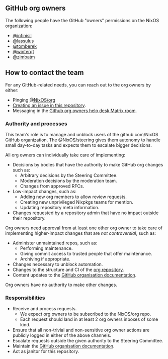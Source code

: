 ## GitHub org owners

The following people have the GitHub "owners" permissions on the NixOS organization:
<!-- Also keep this in sync with the members of @NixOS/org! -->
- [@infinisil](https://github.com/infinisil)
- [@lassulus](https://github.com/lassulus)
- [@tomberek](https://github.com/tomberek)
- [@winterqt](https://github.com/winterqt)
- [@zimbatm](https://github.com/zimbatm)
## How to contact the team
For any GitHub-related needs, you can reach out to the org owners by either:
- Pinging [@NixOS/org](https://github.com/orgs/NixOS/teams/org)
- [Creating an issue in this repository](https://github.com/NixOS/org/issues/new).
- Messaging in the [Github org owners help desk Matrix room](https://matrix.to/#/%23org_owners:nixos.org).

### Authority and processes
This team's role is to manage and unblock users of the github.com/NixOS GitHub organization. The @NixOS/steering gives them autonomy to handle small day-to-day tasks and expects them to escalate bigger decisions.

All org owners can individually take care of implementing:
- Decisions by bodies that have the authority to make GitHub org changes such as:
  - Arbitrary decisions by the Steering Committee.
  - Moderation decisions by the moderation team.
  - Changes from approved RFCs.
- Low-impact changes, such as:
  - Adding new org members to allow review requests.
  - Creating new unprivileged Nixpkgs teams for mention.
  - Updating repository meta information.
- Changes requested by a repository admin that have no impact outside their repository.

Org owners need approval from at least one other org owner to take care of implementing
higher-impact changes that are _not controversial_, such as:
- Administer unmaintained repos, such as:
  - Performing maintenance.
  - Giving commit access to trusted people that offer maintenance.
  - Archiving if appropriate.
- Changes necessary to unblock automation.
- Changes to the structure and CI of the [org repository](https://github.com/NixOS/org).
- Content updates to the [GitHub organisation documentation](./github.md).

Org owners have no authority to make other changes.

### Responsibilities

- Receive and process requests.
  - We expect org owners to be subscribed to the NixOS/org repo.
  - Each request should land in at least 2 org owners inboxes of some kind.
- Ensure that all non-trivial and non-sensitive org owner actions are
  publicly logged in either of the above channels.
- Escalate requests outside the given authority to the Steering Committee.
- Maintain the [GitHub organisation documentation](./github.md).
- Act as janitor for this repository.
